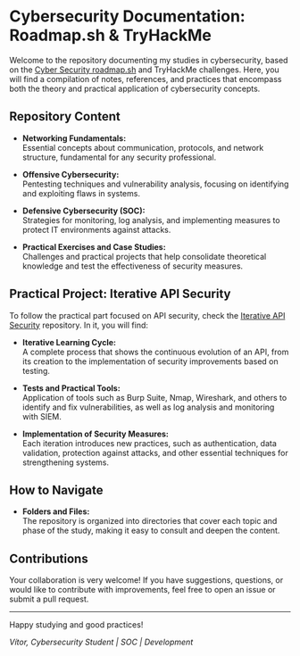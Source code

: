 # Cybersecurity Documentation: Roadmap.sh & TryHackMe

Welcome to the repository documenting my studies in cybersecurity, based on the [Cyber Security roadmap.sh](https://roadmap.sh/cyber-security) and TryHackMe challenges. Here, you will find a compilation of notes, references, and practices that encompass both the theory and practical application of cybersecurity concepts.

## Repository Content

- **Networking Fundamentals:**  
  Essential concepts about communication, protocols, and network structure, fundamental for any security professional.

- **Offensive Cybersecurity:**  
  Pentesting techniques and vulnerability analysis, focusing on identifying and exploiting flaws in systems.

- **Defensive Cybersecurity (SOC):**  
  Strategies for monitoring, log analysis, and implementing measures to protect IT environments against attacks.

- **Practical Exercises and Case Studies:**  
  Challenges and practical projects that help consolidate theoretical knowledge and test the effectiveness of security measures.

## Practical Project: Iterative API Security

To follow the practical part focused on API security, check the [Iterative API Security](https://github.com/euvitorti/API-Cybersecurity-From-Vulnerability-to-Defense) repository. In it, you will find:

- **Iterative Learning Cycle:**  
  A complete process that shows the continuous evolution of an API, from its creation to the implementation of security improvements based on testing.

- **Tests and Practical Tools:**  
  Application of tools such as Burp Suite, Nmap, Wireshark, and others to identify and fix vulnerabilities, as well as log analysis and monitoring with SIEM.

- **Implementation of Security Measures:**  
  Each iteration introduces new practices, such as authentication, data validation, protection against attacks, and other essential techniques for strengthening systems.

## How to Navigate

- **Folders and Files:**  
  The repository is organized into directories that cover each topic and phase of the study, making it easy to consult and deepen the content.

## Contributions

Your collaboration is very welcome! If you have suggestions, questions, or would like to contribute with improvements, feel free to open an issue or submit a pull request.

---

Happy studying and good practices!

*Vítor, Cybersecurity Student | SOC | Development*